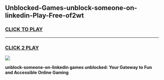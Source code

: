 
## Unblocked-Games-unblock-someone-on-linkedin-Play-Free-of2wt
<h3>
<a href="https://premium76.site?title=unblock-someone-on-linkedin&ref=19M">CLICK TO PLAY</a></h3>
<hr>

<h3>
<a href="https://premium76.site?title=unblock-someone-on-linkedin&ref=19M">CLICK 2 PLAY</a>
  
</h3>

<a href="https://premium76.site?title=unblock-someone-on-linkedin&ref=19M"><img src="https://clearcache.store/games.png"></a>


**unblock-someone-on-linkedin games unblocked: Your Gateway to Fun and Accessible Online Gaming**
